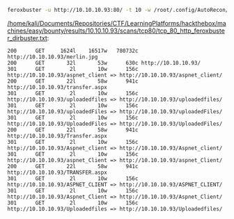 ```bash
feroxbuster -u http://10.10.10.93:80/ -t 10 -w /root/.config/AutoRecon/wordlists/dirbuster.txt -x "txt,html,php,asp,aspx,jsp" -v -k -n -q -e -o "/home/kali/Documents/Repositories/CTF/LearningPlatforms/hackthebox/machines/easy/bounty/results/10.10.10.93/scans/tcp80/tcp_80_http_feroxbuster_dirbuster.txt"
```

[/home/kali/Documents/Repositories/CTF/LearningPlatforms/hackthebox/machines/easy/bounty/results/10.10.10.93/scans/tcp80/tcp_80_http_feroxbuster_dirbuster.txt](file:///home/kali/Documents/Repositories/CTF/LearningPlatforms/hackthebox/machines/easy/bounty/results/10.10.10.93/scans/tcp80/tcp_80_http_feroxbuster_dirbuster.txt):

```
200      GET     1624l    16517w   780732c http://10.10.10.93/merlin.jpg
200      GET       32l       53w      630c http://10.10.10.93/
301      GET        2l       10w      156c http://10.10.10.93/aspnet_client => http://10.10.10.93/aspnet_client/
200      GET       22l       58w      941c http://10.10.10.93/transfer.aspx
301      GET        2l       10w      156c http://10.10.10.93/uploadedfiles => http://10.10.10.93/uploadedfiles/
301      GET        2l       10w      156c http://10.10.10.93/uploadedFiles => http://10.10.10.93/uploadedFiles/
301      GET        2l       10w      156c http://10.10.10.93/UploadedFiles => http://10.10.10.93/UploadedFiles/
200      GET       22l       58w      941c http://10.10.10.93/Transfer.aspx
301      GET        2l       10w      156c http://10.10.10.93/Aspnet_client => http://10.10.10.93/Aspnet_client/
301      GET        2l       10w      156c http://10.10.10.93/aspnet_Client => http://10.10.10.93/aspnet_Client/
200      GET       22l       58w      941c http://10.10.10.93/TRANSFER.aspx
301      GET        2l       10w      156c http://10.10.10.93/ASPNET_CLIENT => http://10.10.10.93/ASPNET_CLIENT/
301      GET        2l       10w      156c http://10.10.10.93/Aspnet_Client => http://10.10.10.93/Aspnet_Client/
301      GET        2l       10w      156c http://10.10.10.93/Uploadedfiles => http://10.10.10.93/Uploadedfiles/

```
